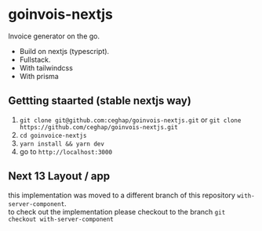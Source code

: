 # goinvois-nextjs

Invoice generator on the go.

- Build on nextjs (typescript).
- Fullstack.
- With tailwindcss
- With prisma

## Gettting staarted (stable nextjs way)

1. `git clone git@github.com:ceghap/goinvois-nextjs.git` or `git clone https://github.com/ceghap/goinvois-nextjs.git`
1. `cd goinvoice-nextjs`
1. `yarn install && yarn dev`
1. go to `http://localhost:3000`

## Next 13 Layout / app

this implementation was moved to a different branch of this repository `with-server-component`.  
to check out the implementation please checkout to the branch `git checkout with-server-component`
